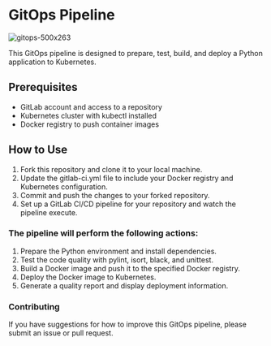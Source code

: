 # GitOps Pipeline

![gitops-500x263](https://user-images.githubusercontent.com/92720374/225552165-2dcac1fb-5c05-4119-9950-e49f1434608d.png)


This GitOps pipeline is designed to prepare, test, build, and deploy a Python application to Kubernetes.
## Prerequisites


* GitLab account and access to a repository
* Kubernetes cluster with kubectl installed
* Docker registry to push container images

## How to Use

1. Fork this repository and clone it to your local machine.
2. Update the gitlab-ci.yml file to include your Docker registry and Kubernetes configuration.
3. Commit and push the changes to your forked repository.
4. Set up a GitLab CI/CD pipeline for your repository and watch the pipeline execute.

### The pipeline will perform the following actions:

1. Prepare the Python environment and install dependencies.
2. Test the code quality with pylint, isort, black, and unittest.
3. Build a Docker image and push it to the specified Docker registry.
4. Deploy the Docker image to Kubernetes.
5. Generate a quality report and display deployment information.

### Contributing

If you have suggestions for how to improve this GitOps pipeline, please submit an issue or pull request.
